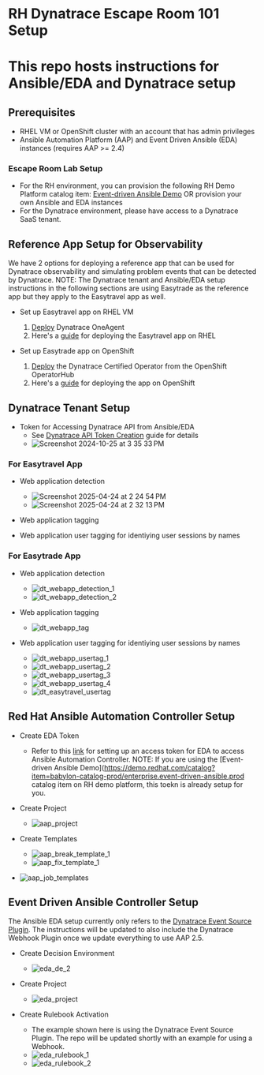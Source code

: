 # RH Dynatrace Escape Room 101 Setup

# This repo hosts instructions for Ansible/EDA and Dynatrace setup

## Prerequisites

- RHEL VM or OpenShift cluster with an account that has admin privileges
- Ansible Automation Platform (AAP) and Event Driven Ansible (EDA) instances (requires AAP >= 2.4)

### Escape Room Lab Setup
- For the RH environment, you can provision the following RH Demo Platform catalog item: [Event-driven Ansible Demo](https://demo.redhat.com/catalog?item=babylon-catalog-prod/enterprise.event-driven-ansible.prod) OR provision your own Ansible and EDA instances
- For the Dynatrace environment, please have access to a Dynatrace SaaS tenant. 

## Reference App Setup for Observability

We have 2 options for deploying a reference app that can be used for Dynatrace observability and simulating problem events that can be detected by Dynatrace.
NOTE: The Dynatrace tenant and Ansible/EDA setup instructions in the following sections are using Easytrade as the reference app but they apply to the Easytravel app as well.

- Set up Easytravel app on RHEL VM
  1. [Deploy](https://docs.dynatrace.com/docs/shortlink/oneagent-linux-install) Dynatrace OneAgent 
  2. Here's a [guide](https://community.dynatrace.com/t5/Start-with-Dynatrace/easyTravel-Documentation-and-Download/m-p/181271) for deploying the Easytravel app on RHEL

- Set up Easytrade app on OpenShift
  1. [Deploy](https://docs.dynatrace.com/docs/shortlink/installation-openshift-operatorhub#installation) the Dynatrace Certified Operator from the OpenShift OperatorHub
  2. Here's a [guide](https://github.com/gvenkatx/easytrade?tab=readme-ov-file#red-hat-openshift-instructions) for deploying the app on OpenShift
 

## Dynatrace Tenant Setup

- Token for Accessing Dynatrace API from Ansible/EDA
  - See [Dynatrace API Token Creation](https://docs.dynatrace.com/docs/shortlink/api-authentication) guide for details
  - ![Screenshot 2024-10-25 at 3 35 33 PM](https://github.com/user-attachments/assets/750cc0c0-0482-4441-80e2-173935703824)


### For Easytravel App

- Web application detection
  - ![Screenshot 2025-04-24 at 2 24 54 PM](https://github.com/user-attachments/assets/a02262da-38a2-4ac5-9db6-9cee7b7a30db)
  - ![Screenshot 2025-04-24 at 2 32 13 PM](https://github.com/user-attachments/assets/7832c84e-936f-42d2-a672-0e5ebfc34934)



- Web application tagging

- Web application user tagging for identiying user sessions by names

### For Easytrade App

- Web application detection
  - ![dt_webapp_detection_1](https://github.com/user-attachments/assets/3860e263-080b-41d9-bea8-912bc97da2f7)
  - ![dt_webapp_detection_2](https://github.com/user-attachments/assets/f93aa8fd-1c06-4ade-90ab-be394ab77d70)
 
- Web application tagging
  - ![dt_webapp_tag](https://github.com/user-attachments/assets/d742d464-c0fa-4ba6-80b8-d5fea268d644)

- Web application user tagging for identiying user sessions by names
  - ![dt_webapp_usertag_1](https://github.com/user-attachments/assets/6e571d92-42bb-4340-8022-7053a237e52c)
  - ![dt_webapp_usertag_2](https://github.com/user-attachments/assets/79f73b96-0f71-4f8a-b48a-e6e0ef848abb)
  - ![dt_webapp_usertag_3](https://github.com/user-attachments/assets/09e87498-6279-408c-8e43-27d83abcbca5)
  - ![dt_webapp_usertag_4](https://github.com/user-attachments/assets/55279a1d-47ab-41c3-9990-db7a8047dec1)
  - ![dt_easytravel_usertag](https://github.com/user-attachments/assets/58599bf3-f2c3-4058-bb04-37aee2d30b04)



## Red Hat Ansible Automation Controller Setup


- Create EDA Token
  - Refer to this [link](https://docs.redhat.com/en/documentation/red_hat_ansible_automation_platform/2.4/html/event-driven_ansible_controller_user_guide/eda-set-up-token#eda-set-up-token) for setting up an access token for EDA to access Ansible Automation Controller. NOTE: If you are using the [Event-driven Ansible Demo](https://demo.redhat.com/catalog?item=babylon-catalog-prod/enterprise.event-driven-ansible.prod catalog item on RH demo platform, this toekn is already setup for you.

- Create Project
  - ![aap_project](https://github.com/user-attachments/assets/c117575a-8b94-4a40-af50-1edbe6cb9aed)


- Create Templates
  - ![aap_break_template_1](https://github.com/user-attachments/assets/85395f6a-2bd7-4e2b-a3ab-6910931e5303)
  - ![aap_fix_template_1](https://github.com/user-attachments/assets/9234b999-a915-46ab-a2d6-4fb6f5490f26)


- ![aap_job_templates](https://github.com/user-attachments/assets/7e5002e3-141b-4c28-a631-caf9d3e10a2e)



## Event Driven Ansible Controller Setup
The Ansible EDA setup currently only refers to the [Dynatrace Event Source Plugin](https://github.com/Dynatrace/Dynatrace-EventDrivenAnsible/blob/main/extensions/eda/plugins/event_source/dt_esa_api.py). The instructions will be updated to also include the Dynatrace Webhook Plugin once we update everything to use AAP 2.5.

- Create Decision Environment
  - ![eda_de_2](https://github.com/user-attachments/assets/19b911bf-f648-4826-b6bb-f9792e914d06)


- Create Project
  -  ![eda_project](https://github.com/user-attachments/assets/697a6968-a0d7-46ad-b89f-205cbac50241)


- Create Rulebook Activation
  - The example shown here is using the Dynatrace Event Source Plugin. The repo will be updated shortly with an example for using a Webhook.
  -  ![eda_rulebook_1](https://github.com/user-attachments/assets/226d4da9-c54c-4246-9a51-6f7be7f7cb96)
  -  ![eda_rulebook_2](https://github.com/user-attachments/assets/4e26616c-9a8e-427a-8cfd-8cdd94df03bb)

